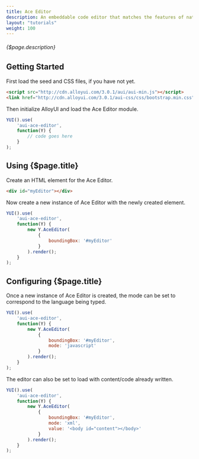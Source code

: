 ```yaml
---
title: Ace Editor
description: An embeddable code editor that matches the features of native editors.
layout: "tutorials"
weight: 100
---
```


###### {$page.description}

<article id="1">

## Getting Started

First load the seed and CSS files, if you have not yet.

```html
<script src="http://cdn.alloyui.com/3.0.1/aui/aui-min.js"></script>
<link href="http://cdn.alloyui.com/3.0.1/aui-css/css/bootstrap.min.css" rel="stylesheet"></link>
```

Then initialize AlloyUI and load the Ace Editor module.

```javascript
YUI().use(
	'aui-ace-editor',
	function(Y) {
		// code goes here
	}
);
```

</article>

<article id="2">

## Using {$page.title}

Create an HTML element for the Ace Editor.

```html
<div id="myEditor"></div>
```

Now create a new instance of Ace Editor with the newly created element.

```javascript
YUI().use(
	'aui-ace-editor',
	function(Y) {
		new Y.AceEditor(
			{
				boundingBox: '#myEditor'
			}
		).render();
	}
);
```

</article>

<article id="3">

## Configuring {$page.title}

Once a new instance of Ace Editor is created, the mode can be set to correspond to the language being typed.

```javascript
YUI().use(
	'aui-ace-editor',
	function(Y) {
		new Y.AceEditor(
			{
				boundingBox: '#myEditor',
				mode: 'javascript'
			}
		).render();
	}
);
```

The editor can also be set to load with content/code already written.

```javascript
YUI().use(
	'aui-ace-editor',
	function(Y) {
		new Y.AceEditor(
			{
				boundingBox: '#myEditor',
				mode: 'xml',
				value: '<body id="content"></body>'
			}
		).render();
	}
);
```

</article>